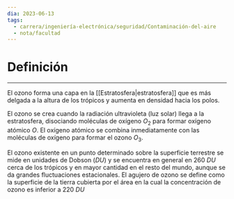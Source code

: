 ```yaml
---
dia: 2023-06-13
tags:
  - carrera/ingeniería-electrónica/seguridad/Contaminación-del-aire
  - nota/facultad
---
```

# Definición
---
El ozono forma una capa en la [[Estratosfera|estratosfera]] que es más delgada a la altura de los trópicos y aumenta en densidad hacia los polos.

El ozono se crea cuando la radiación ultravioleta (luz solar) llega a la estratosfera, disociando moléculas de oxígeno $O_2$ para formar oxígeno atómico $O$. El oxígeno atómico se combina inmediatamente con las moléculas de oxígeno para formar el ozono $O_3$.

El ozono existente en un punto determinado sobre la superficie terrestre se mide en unidades de Dobson ($DU$) y se encuentra en general en $260~DU$ cerca de los trópicos y en mayor cantidad en el resto del mundo, aunque se da grandes fluctuaciones estacionales. El agujero de ozono se define como la superficie de la tierra cubierta por el área en la cual la concentración de ozono es inferior a $220~DU$